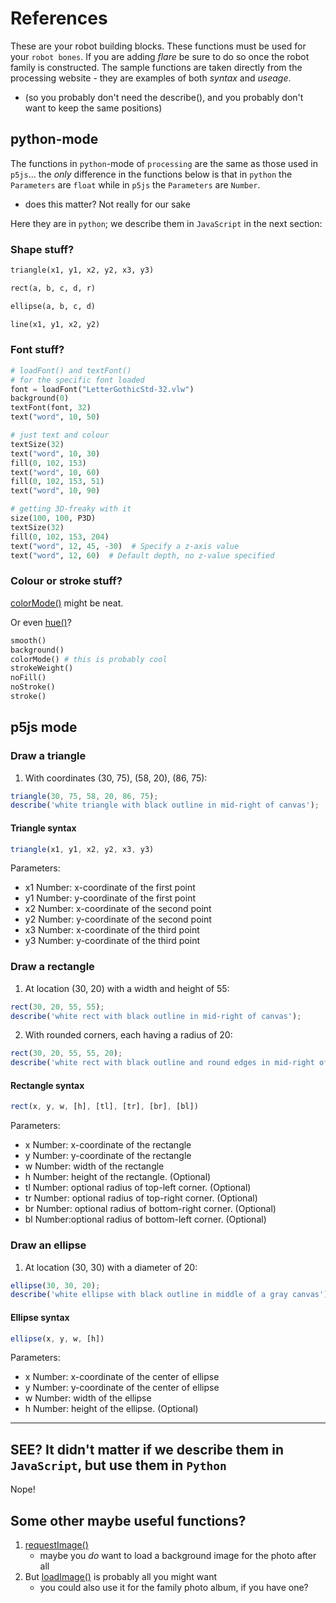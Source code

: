 # References

These are your robot building blocks. These functions must be used for your `robot bones`.
If you are adding _flare_ be sure to do so once the robot family is constructed.
The sample functions are taken directly from the processing website - they are examples of both _syntax_ and _useage_.

- (so you probably don't need the describe(), and you probably don't want to keep the same positions)

## python-mode

The functions in `python`-mode of `processing` are the same as those used in `p5js`... the _only_ difference in the functions below is that in `python` the `Parameters` are `float` while in `p5js` the `Parameters` are `Number`.

- does this matter? Not really for our sake

Here they are in `python`; we describe them in `JavaScript` in the next section:

### Shape stuff?

```Python
triangle(x1, y1, x2, y2, x3, y3)
```

```Python
rect(a, b, c, d, r)
```

```Python
ellipse(a, b, c, d)
```

```Python
line(x1, y1, x2, y2)
```

### Font stuff?

```Python
# loadFont() and textFont()
# for the specific font loaded
font = loadFont("LetterGothicStd-32.vlw")
background(0)
textFont(font, 32)
text("word", 10, 50)

# just text and colour
textSize(32)
text("word", 10, 30)
fill(0, 102, 153)
text("word", 10, 60)
fill(0, 102, 153, 51)
text("word", 10, 90)

# getting 3D-freaky with it
size(100, 100, P3D)
textSize(32)
fill(0, 102, 153, 204)
text("word", 12, 45, -30)  # Specify a z-axis value
text("word", 12, 60)  # Default depth, no z-value specified
```

### Colour or stroke stuff?

[colorMode()](https://py.processing.org/reference/colorMode.html) might be neat.

Or even  [hue()](https://py.processing.org/reference/hue.html)?

```Python
smooth()
background()
colorMode() # this is probably cool
strokeWeight()
noFill()
noStroke()
stroke()
```

## p5js mode

### Draw a triangle

1. With coordinates (30, 75), (58, 20), (86, 75):

```JavaScript
triangle(30, 75, 58, 20, 86, 75);
describe('white triangle with black outline in mid-right of canvas');
```

#### Triangle syntax

```JavaScript
triangle(x1, y1, x2, y2, x3, y3)
```

Parameters:

- x1 Number: x-coordinate of the first point
- y1 Number: y-coordinate of the first point
- x2 Number: x-coordinate of the second point
- y2 Number: y-coordinate of the second point
- x3 Number: x-coordinate of the third point
- y3 Number: y-coordinate of the third point

### Draw a rectangle

1. At location (30, 20) with a width and height of 55:

```JavaScript
rect(30, 20, 55, 55);
describe('white rect with black outline in mid-right of canvas');
```

2. With rounded corners, each having a radius of 20:

```JavaScript
rect(30, 20, 55, 55, 20);
describe('white rect with black outline and round edges in mid-right of canvas');
```

#### Rectangle syntax

```JavaScript
rect(x, y, w, [h], [tl], [tr], [br], [bl])
```

Parameters:

- x Number: x-coordinate of the rectangle
- y Number: y-coordinate of the rectangle
- w Number: width of the rectangle
- h Number: height of the rectangle. (Optional)
- tl Number: optional radius of top-left corner. (Optional)
- tr Number: optional radius of top-right corner. (Optional)
- br Number: optional radius of bottom-right corner. (Optional)
- bl Number:optional radius of bottom-left corner. (Optional)

### Draw an ellipse

1. At location (30, 30) with a diameter of 20:

```JavaScript
ellipse(30, 30, 20);
describe('white ellipse with black outline in middle of a gray canvas');
```

#### Ellipse syntax

```JavaScript
ellipse(x, y, w, [h])
```

Parameters:

- x Number: x-coordinate of the center of ellipse
- y Number: y-coordinate of the center of ellipse
- w Number: width of the ellipse
- h Number: height of the ellipse. (Optional)

---

## SEE? It didn't matter if we describe them in `JavaScript`, but use them in `Python`

Nope!

## Some other maybe useful functions?

1. [requestImage()](https://py.processing.org/reference/requestImage.html)
   - maybe you _do_ want to load a background image for the photo after all
2. But [loadImage()](https://py.processing.org/reference/loadImage.html) is probably all you might want
   - you could also use it for the family photo album, if you have one?
